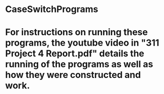 # CaseSwitchPrograms
# For instructions on running these programs, the youtube video in "311 Project 4 Report.pdf" details the running of the programs as well as how they were constructed and work.
